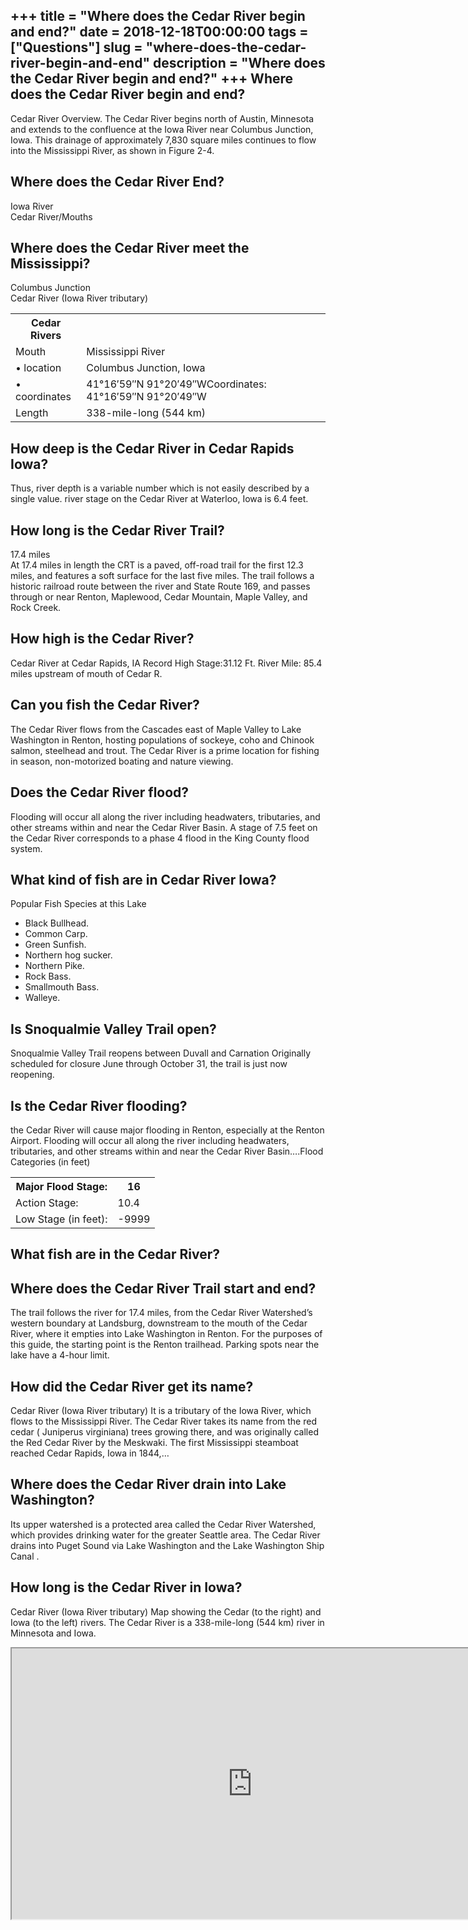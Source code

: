 +++
title = "Where does the Cedar River begin and end?"
date = 2018-12-18T00:00:00
tags = ["Questions"]
slug = "where-does-the-cedar-river-begin-and-end"
description = "Where does the Cedar River begin and end?"
+++
Where does the Cedar River begin and end?
-----------------------------------------

Cedar River Overview. The Cedar River begins north of Austin, Minnesota and extends to the confluence at the Iowa River near Columbus Junction, Iowa. This drainage of approximately 7,830 square miles continues to flow into the Mississippi River, as shown in Figure 2-4.

Where does the Cedar River End?
-------------------------------

Iowa River  
Cedar River/Mouths

Where does the Cedar River meet the Mississippi?
------------------------------------------------

Columbus Junction  
Cedar River (Iowa River tributary)

<table><tr><th>Cedar Rivers</th></tr><tr><td>Mouth</td><td>Mississippi River</td></tr><tr><td>• location</td><td>Columbus Junction, Iowa</td></tr><tr><td>• coordinates</td><td>41°16′59″N 91°20′49″WCoordinates: 41°16′59″N 91°20′49″W</td></tr><tr><td>Length</td><td>338-mile-long (544 km)</td></tr></table>

How deep is the Cedar River in Cedar Rapids Iowa?
-------------------------------------------------

Thus, river depth is a variable number which is not easily described by a single value. river stage on the Cedar River at Waterloo, Iowa is 6.4 feet.

How long is the Cedar River Trail?
----------------------------------

17.4 miles  
At 17.4 miles in length the CRT is a paved, off-road trail for the first 12.3 miles, and features a soft surface for the last five miles. The trail follows a historic railroad route between the river and State Route 169, and passes through or near Renton, Maplewood, Cedar Mountain, Maple Valley, and Rock Creek.

How high is the Cedar River?
----------------------------

Cedar River at Cedar Rapids, IA Record High Stage:31.12 Ft. River Mile: 85.4 miles upstream of mouth of Cedar R.

Can you fish the Cedar River?
-----------------------------

The Cedar River flows from the Cascades east of Maple Valley to Lake Washington in Renton, hosting populations of sockeye, coho and Chinook salmon, steelhead and trout. The Cedar River is a prime location for fishing in season, non-motorized boating and nature viewing.

Does the Cedar River flood?
---------------------------

Flooding will occur all along the river including headwaters, tributaries, and other streams within and near the Cedar River Basin. A stage of 7.5 feet on the Cedar River corresponds to a phase 4 flood in the King County flood system.

What kind of fish are in Cedar River Iowa?
------------------------------------------

Popular Fish Species at this Lake

- Black Bullhead.
- Common Carp.
- Green Sunfish.
- Northern hog sucker.
- Northern Pike.
- Rock Bass.
- Smallmouth Bass.
- Walleye.

Is Snoqualmie Valley Trail open?
--------------------------------

Snoqualmie Valley Trail reopens between Duvall and Carnation Originally scheduled for closure June through October 31, the trail is just now reopening.

Is the Cedar River flooding?
----------------------------

the Cedar River will cause major flooding in Renton, especially at the Renton Airport. Flooding will occur all along the river including headwaters, tributaries, and other streams within and near the Cedar River Basin….Flood Categories (in feet)

<table><tr><th>Major Flood Stage:</th><th>16</th></tr><tr><td>Action Stage:</td><td>10.4</td></tr><tr><td>Low Stage (in feet):</td><td>-9999</td></tr></table>

What fish are in the Cedar River?
---------------------------------

Where does the Cedar River Trail start and end?
-----------------------------------------------

The trail follows the river for 17.4 miles, from the Cedar River Watershed’s western boundary at Landsburg, downstream to the mouth of the Cedar River, where it empties into Lake Washington in Renton. For the purposes of this guide, the starting point is the Renton trailhead. Parking spots near the lake have a 4-hour limit.

How did the Cedar River get its name?
-------------------------------------

Cedar River (Iowa River tributary) It is a tributary of the Iowa River, which flows to the Mississippi River. The Cedar River takes its name from the red cedar ( Juniperus virginiana) trees growing there, and was originally called the Red Cedar River by the Meskwaki. The first Mississippi steamboat reached Cedar Rapids, Iowa in 1844,…

Where does the Cedar River drain into Lake Washington?
------------------------------------------------------

Its upper watershed is a protected area called the Cedar River Watershed, which provides drinking water for the greater Seattle area. The Cedar River drains into Puget Sound via Lake Washington and the Lake Washington Ship Canal .

How long is the Cedar River in Iowa?
------------------------------------

Cedar River (Iowa River tributary) Map showing the Cedar (to the right) and Iowa (to the left) rivers. The Cedar River is a 338-mile-long (544 km) river in Minnesota and Iowa.

<iframe allow="accelerometer; autoplay; clipboard-write; encrypted-media; gyroscope; picture-in-picture" allowfullscreen="" class="__youtube_prefs__  epyt-is-override  no-lazyload" data-no-lazy="1" data-origheight="433" data-origwidth="770" data-skipgform_ajax_framebjll="" height="433" id="_ytid_21387" loading="lazy" src="https://www.youtube.com/embed/0GjdFAmvCPQ?enablejsapi=1&autoplay=0&cc_load_policy=0&cc_lang_pref=&iv_load_policy=1&loop=0&modestbranding=0&rel=1&fs=1&playsinline=0&autohide=2&theme=dark&color=red&controls=1&" title="YouTube player" width="770"></iframe>